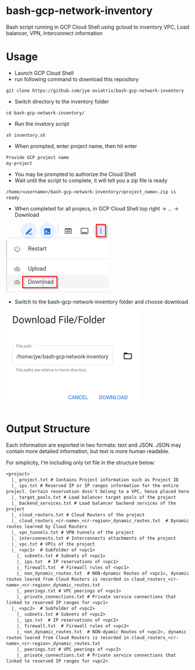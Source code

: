 # bash-gcp-network-inventory
Bash script running in GCP Cloud Shell using gcloud to inventory VPC, Load balancer, VPN, Interconnect information


# Usage
- Launch GCP Cloud Shell
- run following command to download this repository
```
git clone https://github.com/jye-aviatrix/bash-gcp-network-inventory
```
- Switch directory to the inventory folder
```
cd bash-gcp-network-inventory/
```
- Run the invetory script
```
sh inventory.sh
```
- When prompted, enter project name, then hit enter
```
Provide GCP project name
my-project
```
- You may be prompted to authorize the Cloud Shell
- Wait until the script to complete, it will tell you a zip file is ready
```
/home/<username>/bash-gcp-network-inventory/<project_name>.zip is ready
```
- When completed for all projecs, in GCP Cloud Shell top right -> ... -> Download

![](20230404114715.png)

- Switch to the bash-gcp-network-inventory folder and choose download

![](20230404114628.png)

# Output Structure
Each information are exported in two formats: text and JSON. JSON may contain more detailed information, but text is more human readable.

For simplicity, I'm including only txt file in the structure below:

```
<project>
  |_ project.txt # Contains Project information such as Project ID
  |_ ips.txt # Reserved IP or IP ranges information for the entire project. Certain reservation dosn't belong to a VPC, hence placed here
  |_ target_pools.txt # Load balancer target pools of the project
  |_ backend_services.txt # Load balancer backend services of the project
  |_ cloud_routers.txt # Cloud Routers of the project
  |_ cloud_routers_<cr-name>_<cr-region>_dynamic_routes.txt  # Dynamic routes learned by Cloud Routers
  |_ vpn_tunnels.txt # VPN tunnels of the project
  |_ interconnects.txt # Interconnects attachments of the project
  |_ vpc.txt # VPCs of the project
  |_ <vpc1>  # Subfolder of <vpc1>
    |_ subnets.txt # Subnets of <vpc1>
    |_ ips.txt  # IP reservations of <vpc1>
    |_ firewall.txt  # Firewall rules of <vpc1>
    |_ non_dynamic_routes.txt  # NON-dynamic Routes of <vpc1>, dynamic routes leared from Cloud Routers is recorded in cloud_routers_<cr-name>_<cr-region>_dynamic_routes.txt
    |_ peerings.txt # VPC peerings of <vpc1>
    |_ private_connections.txt # Private service connections that linked to reserved IP ranges for <vpc1>
  |_ <vpc2>  # Subfolder of <vpc2>
    |_ subnets.txt # Subnets of <vpc2>
    |_ ips.txt  # IP reservations of <vpc2>
    |_ firewall.txt  # Firewall rules of <vpc2>
    |_ non_dynamic_routes.txt  # NON-dyamic Routes of <vpc2>, dynamic routes leared from Cloud Routers is recorded in cloud_routers_<cr-name>_<cr-region>_dynamic_routes.txt
    |_ peerings.txt # VPC peerings of <vpc2>
    |_ private_connections.txt # Private service connections that linked to reserved IP ranges for <vpc2>
```
